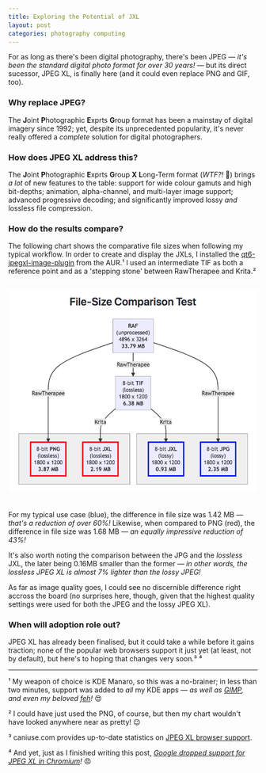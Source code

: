 ```yaml
---
title: Exploring the Potential of JXL
layout: post
categories: photography computing
---
```


For as long as there's been digital photography, there's been JPEG — _it's been the standard digital photo format for over 30 years!_ — but its direct sucessor, JPEG XL, is finally here (and it could even replace PNG and GIF, too).

### Why replace JPEG? ###

The **J**oint **P**hotographic **E**xprts **G**roup format has been a mainstay of digital imagery since 1992; yet, despite its unprecedented popularity, it's never really offered a _complete_ solution for digital photographers. 

### How does JPEG XL address this? ###

The **J**oint **P**hotographic **E**xprts **G**roup **X** **L**ong-Term format (_WTF?!_ 🤢) brings _a lot_ of new features to the table: support for wide colour gamuts and high bit-depths; animation, alpha-channel, and multi-layer image support; advanced progressive decoding; and significantly improved lossy _and_ lossless file compression.

### How do the results compare? ###

The following chart shows the comparative file sizes when following my typical workflow. In order to create and display the JXLs, I installed the [qt6-jpegxl-image-plugin](https://aur.archlinux.org/packages/qt6-jpegxl-image-plugin) from the AUR.¹ I used an intermediate TIF as both a reference point and as a  'stepping stone' between RawTherapee and Krita.²


<div align="center">
<p>
 <img style="padding-top: 15px; padding-bottom: 20px;" src="https://raw.githubusercontent.com/martbetz/martbetz.github.io/main/_includes/custom/jxl-chart1.png" alt="File-Size Compariston Test Chart">
</p>
</div>

For my typical use case (blue), the difference in file size was 1.42 MB — _that's a reduction of over 60%!_ Likewise, when compared to PNG (red), the difference in file size was 1.68 MB — _an equally  impressive reduction of 43%!_ 

It's also worth noting the comparison between the JPG and the _lossless_ JXL, the later being 0.16MB smaller than the former — _in other words, the lossless JPEG XL is almost 7% lighter than the lossy JPEG!_ 

As far as image quality goes, I could see no discernible difference right accross the board (no surprises here, though, given that the highest quality settings were used for both the JPEG and the lossy JPEG XL).

### When will adoption role out? ###

JPEG XL has already been finalised, but it could take a while before it gains traction; none of the popular web browsers support it just yet (at least, not by default), but here's to hoping that changes very soon.³ ⁴



---

¹ My weapon of choice is KDE Manaro, so this was a no-brainer; in less than two minutes, support was added to _all_ my KDE apps — _as well as [GIMP](https://www.gimp.org/), and even my beloved [feh](https://feh.finalrewind.org)!_ 😍️ 

² I could have just used the PNG, of course, but then my chart wouldn't have looked anywhere near as pretty! 😉

³ caniuse.com provides up-to-date statistics on [JPEG XL browser support](https://caniuse.com/?search=jxl). 

⁴ And yet, just as I finished writing this post, _[Google dropped support for JPEG XL in Chromium](https://cloudinary.com/blog/the-case-for-jpeg-xl)!_ 😠
